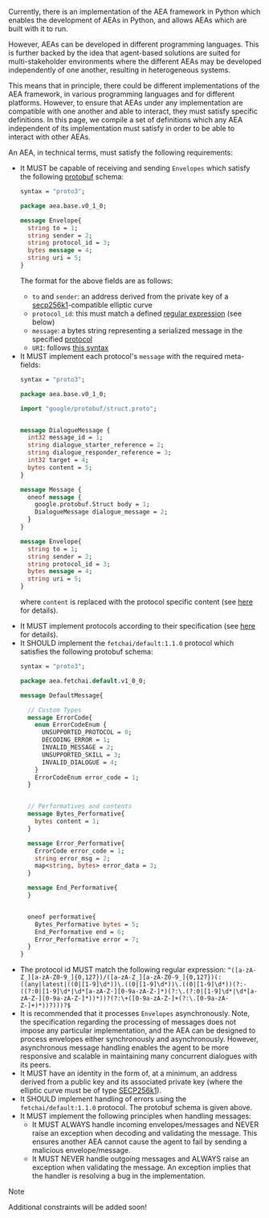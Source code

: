 Currently, there is an implementation of the AEA framework in Python which enables the development of AEAs in Python, and allows AEAs which are built with it to run.

However, AEAs can be developed in different programming languages. This is further backed by the idea that agent-based solutions are suited for multi-stakeholder environments where the different AEAs may be developed independently of one another, resulting in heterogeneous systems. 

This means that in principle, there could be different implementations of the AEA framework, in various programming languages and for different platforms. However, to ensure that AEAs under any implementation are compatible with one another and able to interact, they must satisfy specific definitions. In this page, we compile a set of definitions which any AEA independent of its implementation must satisfy in order to be able to interact with other AEAs.

An AEA, in technical terms, must satisfy the following requirements:

<ul>
<li> It MUST be capable of receiving and sending <code>Envelopes</code> which satisfy the following <a href="https://developers.google.com/protocol-buffers" target="_blank">protobuf</a> schema:

``` proto
syntax = "proto3";

package aea.base.v0_1_0;

message Envelope{
  string to = 1;
  string sender = 2;
  string protocol_id = 3;
  bytes message = 4;
  string uri = 5;
}
```

The format for the above fields are as follows:

<ul>
<li><code>to</code> and <code>sender</code>: an address derived from the private key of a <a href="https://en.bitcoin.it/wiki/Secp256k1" target="_blank">secp256k1</a>-compatible elliptic curve</li>
<li><code>protocol_id</code>: this must match a defined  <a href="https://docs.microsoft.com/en-us/dotnet/standard/base-types/regular-expression-language-quick-reference" target="_blank">regular expression</a> (see below)
<li><code>message</code>: a bytes string representing a serialized message in the specified  <a href="../protocol">protocol</a></li>
<li><code>URI</code>: follows <a href="https://datatracker.ietf.org/doc/html/rfc3986" target="_blank">this syntax</a></li>
</ul>
</li>

<li> It MUST implement each protocol's <code>message</code> with the required meta-fields:

``` proto
syntax = "proto3";

package aea.base.v0_1_0;

import "google/protobuf/struct.proto";


message DialogueMessage {
  int32 message_id = 1;
  string dialogue_starter_reference = 2;
  string dialogue_responder_reference = 3;
  int32 target = 4;
  bytes content = 5;
}

message Message {
  oneof message {
    google.protobuf.Struct body = 1;
    DialogueMessage dialogue_message = 2;
  }
}

message Envelope{
  string to = 1;
  string sender = 2;
  string protocol_id = 3;
  bytes message = 4;
  string uri = 5;
}
```
 where <code>content</code> is replaced with the protocol specific content (see <a href="../protocol-generator">here</a> for details).
</li>

<li> It MUST implement protocols according to their specification (see <a href="../protocol-generator/#full-mode-vs-protobuf-only-mode">here</a> for details).

<li> It SHOULD implement the <code>fetchai/default:1.1.0</code> protocol which satisfies the following protobuf schema:

``` proto
syntax = "proto3";

package aea.fetchai.default.v1_0_0;

message DefaultMessage{

  // Custom Types
  message ErrorCode{
    enum ErrorCodeEnum {
      UNSUPPORTED_PROTOCOL = 0;
      DECODING_ERROR = 1;
      INVALID_MESSAGE = 2;
      UNSUPPORTED_SKILL = 3;
      INVALID_DIALOGUE = 4;
    }
    ErrorCodeEnum error_code = 1;
  }


  // Performatives and contents
  message Bytes_Performative{
    bytes content = 1;
  }

  message Error_Performative{
    ErrorCode error_code = 1;
    string error_msg = 2;
    map<string, bytes> error_data = 3;
  }

  message End_Performative{
  }


  oneof performative{
    Bytes_Performative bytes = 5;
    End_Performative end = 6;
    Error_Performative error = 7;
  }
}
```
</li>
<li> The protocol id MUST match the following regular expression: <code>^([a-zA-Z_][a-zA-Z0-9_]{0,127})/([a-zA-Z_][a-zA-Z0-9_]{0,127})(:((any|latest|((0|[1-9]\d*))\.((0|[1-9]\d*))\.((0|[1-9]\d*))(?:-((?:0|[1-9]\d*|\d*[a-zA-Z-][0-9a-zA-Z-]*)(?:\.(?:0|[1-9]\d*|\d*[a-zA-Z-][0-9a-zA-Z-]*))*))?(?:\+([0-9a-zA-Z-]+(?:\.[0-9a-zA-Z-]+)*))?)))?$</code></li>
<li> It is recommended that it processes <code>Envelopes</code> asynchronously. Note, the specification regarding the processing of messages does not impose any particular implementation, and the AEA can be designed to process envelopes either synchronously and asynchronously. However, asynchronous message handling enables the agent to be more responsive and scalable in maintaining many concurrent dialogues with its peers.
</li>
<li> It MUST have an identity in the form of, at a minimum, an address derived from a public key and its associated private key (where the elliptic curve must be of type <a href="https://en.bitcoin.it/wiki/Secp256k1" target="_blank">SECP256k1</a>).
</li>
<li> It SHOULD implement handling of errors using the <code>fetchai/default:1.1.0</code> protocol. The protobuf schema is given above.
</li>
<li> It MUST implement the following principles when handling messages:
<ul>
<li> It MUST ALWAYS handle incoming envelopes/messages and NEVER raise an exception when decoding and validating the message. This ensures another AEA cannot cause the agent to fail by sending a malicious envelope/message.</li>
<li> It MUST NEVER handle outgoing messages and ALWAYS raise an exception when validating the message. An exception implies that the handler is resolving a bug in the implementation.</li>
</ul>
</li>
</ul>
<div class="admonition note">
  <p class="admonition-title">Note</p>
  <p>Additional constraints will be added soon!</p>
</div>
